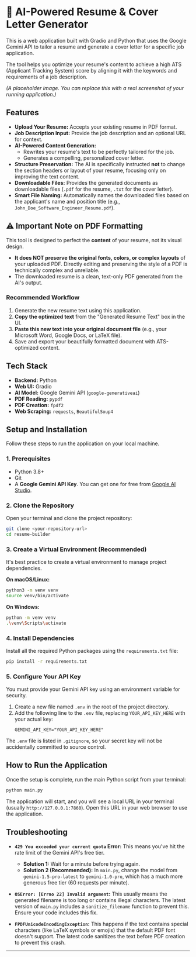 # 🚀 AI-Powered Resume & Cover Letter Generator


This is a web application built with Gradio and Python that uses the Google Gemini API to tailor a resume and generate a cover letter for a specific job application.

The tool helps you optimize your resume's content to achieve a high ATS (Applicant Tracking System) score by aligning it with the keywords and requirements of a job description.


*(A placeholder image. You can replace this with a real screenshot of your running application.)*

## Features

-   **Upload Your Resume:** Accepts your existing resume in PDF format.
-   **Job Description Input:** Provide the job description and an optional URL for context.
-   **AI-Powered Content Generation:**
    -   Rewrites your resume's text to be perfectly tailored for the job.
    -   Generates a compelling, personalized cover letter.
-   **Structure Preservation:** The AI is specifically instructed **not** to change the section headers or layout of your resume, focusing only on improving the text content.
-   **Downloadable Files:** Provides the generated documents as downloadable files (`.pdf` for the resume, `.txt` for the cover letter).
-   **Smart File Naming:** Automatically names the downloaded files based on the applicant's name and position title (e.g., `John_Doe_Software_Engineer_Resume.pdf`).

## ⚠️ Important Note on PDF Formatting

This tool is designed to perfect the **content** of your resume, not its visual design.

-   **It does NOT preserve the original fonts, colors, or complex layouts** of your uploaded PDF. Directly editing and preserving the style of a PDF is technically complex and unreliable.
-   The downloaded resume is a clean, text-only PDF generated from the AI's output.

### Recommended Workflow
1.  Generate the new resume text using this application.
2.  **Copy the optimized text** from the "Generated Resume Text" box in the UI.
3.  **Paste this new text into your original document file** (e.g., your Microsoft Word, Google Docs, or LaTeX file).
4.  Save and export your beautifully formatted document with ATS-optimized content.

## Tech Stack

-   **Backend:** Python
-   **Web UI:** Gradio
-   **AI Model:** Google Gemini API (`google-generativeai`)
-   **PDF Reading:** `pypdf`
-   **PDF Creation:** `fpdf2`
-   **Web Scraping:** `requests`, `BeautifulSoup4`

## Setup and Installation

Follow these steps to run the application on your local machine.

### 1. Prerequisites
-   Python 3.8+
-   Git
-   A **Google Gemini API Key**. You can get one for free from [Google AI Studio](https://aistudio.google.com/app/apikey).

### 2. Clone the Repository
Open your terminal and clone the project repository:
```bash
git clone <your-repository-url>
cd resume-builder
```

### 3. Create a Virtual Environment (Recommended)
It's best practice to create a virtual environment to manage project dependencies.

**On macOS/Linux:**
```bash
python3 -m venv venv
source venv/bin/activate
```

**On Windows:**
```bash
python -m venv venv
.\venv\Scripts\activate
```

### 4. Install Dependencies
Install all the required Python packages using the `requirements.txt` file:
```bash
pip install -r requirements.txt
```

### 5. Configure Your API Key
You must provide your Gemini API key using an environment variable for security.

1.  Create a new file named `.env` in the root of the project directory.
2.  Add the following line to the `.env` file, replacing `YOUR_API_KEY_HERE` with your actual key:
    ```
    GEMINI_API_KEY="YOUR_API_KEY_HERE"
    ```
The `.env` file is listed in `.gitignore`, so your secret key will not be accidentally committed to source control.

## How to Run the Application

Once the setup is complete, run the main Python script from your terminal:
```bash
python main.py
```
The application will start, and you will see a local URL in your terminal (usually `http://127.0.0.1:7860`). Open this URL in your web browser to use the application.

## Troubleshooting

-   **`429 You exceeded your current quota` Error:** This means you've hit the rate limit of the Gemini API's free tier.
    -   **Solution 1:** Wait for a minute before trying again.
    -   **Solution 2 (Recommended):** In `main.py`, change the model from `gemini-1.5-pro-latest` to `gemini-1.0-pro`, which has a much more generous free tier (60 requests per minute).

-   **`OSError: [Errno 22] Invalid argument`:** This usually means the generated filename is too long or contains illegal characters. The latest version of `main.py` includes a `sanitize_filename` function to prevent this. Ensure your code includes this fix.

-   **`FPDFUnicodeEncodingException`:** This happens if the text contains special characters (like LaTeX symbols or emojis) that the default PDF font doesn't support. The latest code sanitizes the text before PDF creation to prevent this crash.

---
